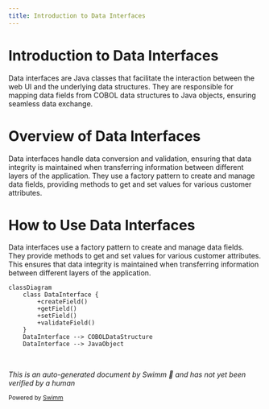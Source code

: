 ```yaml
---
title: Introduction to Data Interfaces
---
```

# Introduction to Data Interfaces

Data interfaces are Java classes that facilitate the interaction between the web UI and the underlying data structures. They are responsible for mapping data fields from COBOL data structures to Java objects, ensuring seamless data exchange.

# Overview of Data Interfaces

Data interfaces handle data conversion and validation, ensuring that data integrity is maintained when transferring information between different layers of the application. They use a factory pattern to create and manage data fields, providing methods to get and set values for various customer attributes.

# How to Use Data Interfaces

Data interfaces use a factory pattern to create and manage data fields. They provide methods to get and set values for various customer attributes. This ensures that data integrity is maintained when transferring information between different layers of the application.

```mermaid
classDiagram
    class DataInterface {
        +createField()
        +getField()
        +setField()
        +validateField()
    }
    DataInterface --> COBOLDataStructure
    DataInterface --> JavaObject
```

&nbsp;

*This is an auto-generated document by Swimm 🌊 and has not yet been verified by a human*

<SwmMeta version="3.0.0" repo-id="Z2l0aHViJTNBJTNBY2ljcy1iYW5raW5nLXNhbXBsZS1hcHBsaWNhdGlvbi1jYnNhLUlCTS1EZW1vLUdQVCUzQSUzQVN3aW1tLURlbW8=" repo-name="cics-banking-sample-application-cbsa-IBM-Demo-GPT"><sup>Powered by [Swimm](/)</sup></SwmMeta>
